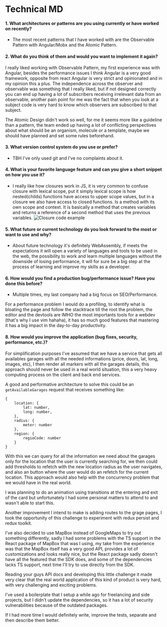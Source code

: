 # Technical MD

#### 1. What architectures or patterns are you using currently or have worked on recently?

- The most recent patterns that I have worked with are the Observable Pattern with Angular/Mobx and the Atomic Pattern.

#### 2. What do you think of them and would you want to implement it again?

I really liked working with Observable Pattern, my first experience was with Angular, besides the performance issues I think Angular is a very good framework, opposite from react Angular is very strict and opinionated and in my opinion this a plus. The independence across the observer and observable was something that I really liked, but if not designed correctly you can end up having a lot of subscribers receiving irrelevant data from an observable, another pain point for me was the fact that when you look at a subject code is very hard to know which observers are subscribed to that subject.

The Atomic Design didn't work so well, for me it seems more like a guideline than a pattern, the team ended up having a lot of conflicting perspectives about what should be an organism, molecule or a template, maybe we should have planned and set some rules beforehand.

#### 3. What version control system do you use or prefer?

- TBH I've only used git and I've no complaints about it.

#### 4. What is your favorite language feature and can you give a short snippet on how you use it?

- I really like how closures work in JS, it is very common to confuse closure with lexical scope, put it simply lexical scope is how nested(childs) functions have access to upper scope values, but in a closure we also have access to closed functions. Is a method with its own scope and context. It is basically a method that creates variables and returns a reference of a second method that uses the previous variables.
  ![Closure code example](https://coding-guide-pattern.netlify.app/images/code_closure_file.png)

#### 5. What future or current technology do you look forward to the most or want to use and why?

- About future technology it's definitely WebAssembly, if meets the expectations it will open a variety of languages and tools to be used in the web, the possibility to work and learn multiple languages without the downside of losing performance, it will for sure be a big step at the process of learning and improve my skills as a developer.

#### 6. How would you find a production bug/performance issue? Have you done this before?

- Multiple times, my last company had a big focus on SEO/Performance.

For a performance problem I would do a profiling, to identify what is bloating the page and follow the stacktrace till the root the problem, the editor and the devtools are IMHO the most importants tools for a webdev (that's why I use vim hahaha), it has so much good features that mastering it has a big impact in the day-to-day productivity.

#### 8. How would you improve the application (bug fixes, security, performance, etc.)?

For simplification purposes I've assumed that we have a service that gets all availables garages with all the needed informations (price, doors, lat, long, images, etc), I then render all markers with all the garages details, this approach should never be used in a real world situation, this a very heavy computing process on the client and back end services.

A good and performative architecture to solve this could be an `getAvailableGarages` request that receives something like:

```
{
    location: {
        lat: number,
        long: number,
    },
    radius: {
        meter: number
    },
    region: {
        regioCode: number
    }
}
```

With this we can query for all the information we need about the garages only for the location that the user is currently searching for, we then could add thresholds to refetch with the new location radius as the user navigates, and also an button where the user would do an refetch for the current location. This approach would also help with the concurrency problem that we would have in the real world.

I was planning to do an animation using transitions at the entering and exit of the card but unfortunately I had some personal matters to attend to and wasn't able to start this.

Another improvement I intend to make is adding routes to the grage pages, I took the opportunity of this challenge to experiment with redux persist and redux toolkit.

I've also decided to use MapBox instead of GoogleMaps to try out something differently, sadly I had some problems with the TS support in the React package of MapBox that was I using, my take from the experience was that the MapBox itself has a very good API, provides a lot of customizations and looks really nice, but the React package sadly doesn't have all the featured that the SDK does, and some of the dependencies lacks TS support, next time I'll try to use directly from the SDK.

Reading your guys API docs and developing this little challenge it made very clear that the real world application of this kind of product is very hard, with very challenging and exciting problems.

I've used a boilerplate that I setup a while ago for freelancing and side projects, but I didn't update the dependencies, so it has a lot of security vulnerabilities because of the outdated packages.

If I had more time I would definitely write, improve the tests, separate and then describe them better.
